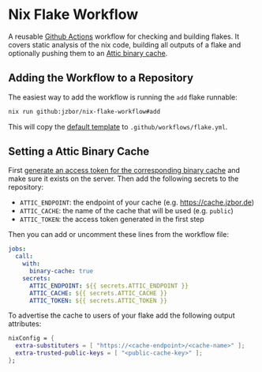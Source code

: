 # Nix Flake Workflow
A reusable [Github Actions](https://docs.github.com/en/actions) workflow for checking and building flakes.
It covers static analysis of the nix code, building all outputs of a flake and optionally pushing them to an [Attic binary cache](https://github.com/zhaofengli/attic).


## Adding the Workflow to a Repository
The easiest way to add the workflow is running the `add` flake runnable:
```sh
nix run github:jzbor/nix-flake-workflow#add
```
This will copy the [default template](./template.yml) to `.github/workflows/flake.yml`.

## Setting a Attic Binary Cache
First [generate an access token for the corresponding binary cache](https://docs.attic.rs/tutorial.html) and make sure it exists on the server.
Then add the following secrets to the repository:
* `ATTIC_ENDPOINT`: the endpoint of your cache (e.g. https://cache.jzbor.de)
* `ATTIC_CACHE`: the name of the cache that will be used (e.g. `public`)
* `ATTIC_TOKEN`: the access token generated in the first step

Then you can add or uncomment these lines from the workflow file:
```yml
jobs:
  call:
    with:
      binary-cache: true
    secrets:
      ATTIC_ENDPOINT: ${{ secrets.ATTIC_ENDPOINT }}
      ATTIC_CACHE: ${{ secrets.ATTIC_CACHE }}
      ATTIC_TOKEN: ${{ secrets.ATTIC_TOKEN }}
```

To advertise the cache to users of your flake add the following output attributes:
```Nix
nixConfig = {
  extra-substituters = [ "https://<cache-endpoint>/<cache-name>" ];
  extra-trusted-public-keys = [ "<public-cache-key>" ];
};
```
